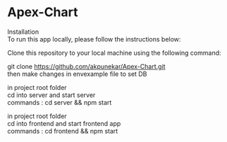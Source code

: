 # Apex-Chart
Installation  
To run this app locally, please follow the instructions below:   

Clone this repository to your local machine using the following command:   

git clone https://github.com/akpunekar/Apex-Chart.git   
then make changes in envexample file to set DB  

in project root folder  
cd into server and start server  
commands : cd server && npm start  

in project root folder  
cd into frontend and start frontend app  
commands : cd frontend && npm start  

